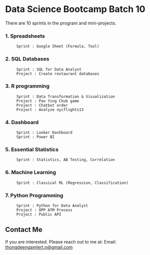 # Data Science Bootcamp Batch 10
There are 10 sprints in the program and mini-projects.

### 1. Spreadsheets 
         Sprint : Google Sheet (Formula, Tool)
### 2. SQL Databases
         Sprint : SQL for Data Analyst
         Project : Create restaurant databases
### 3. R programming 
         Sprint : Data Transformation & Visualization
         Project : Pao Ying Chub game
         Project : Chatbot order
         Project : Analyze nycflights13
### 4. Dashboard
         Sprint : Looker Dashboard
         Sprint : Power BI
### 5. Essential Statistics
         Sprint : Statistics, AB Testing, Correlation
### 6. Machine Learning
         Sprint : Classical ML (Regression, Classification)
### 7. Python Programming
         Sprint : Python for Data Analyst
         Project : OPP ATM Process
         Project : Public API

## Contact Me
If you are interested. Please reach out to me at: 
Email: thongdeengamlert.n@gmail.com

